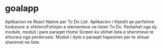 # goalapp
Aplikacion ne React Native per To Do List.
Aplikacion i thjesht qe perfshine funksione si shtimin/Fshirjen e elementeve ne listen To Do.
Perbehet nga dy module, moduli i pare paraqet Home Screen ku shihet lista e shenimeve te shturara nga perdoruesi.
Moduli i dyte e paraqet hapesiren per te shtuar shenimet ne liste. 
